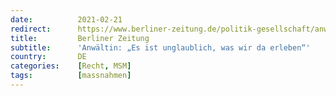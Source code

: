 ```yaml
---
date:          2021-02-21
redirect:      https://www.berliner-zeitung.de/politik-gesellschaft/anwaeltin-es-ist-unglaublich-was-wir-da-erleben-li.141093
title:         Berliner Zeitung
subtitle:      'Anwältin: „Es ist unglaublich, was wir da erleben“'
country:       DE
categories:    [Recht, MSM]
tags:          [massnahmen]
---
```

